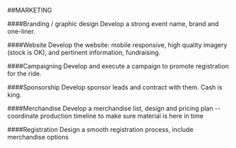 ##MARKETING

####Branding / graphic design
    Develop a strong event name, brand and one-liner.

####Website
    Develop the website: mobile responsive, high quality imagery 
    (stock is OK), and pertinent information, fundraising.

####Campaigning
    Develop and execute a campaign to promote registration for the 
    ride.

####Sponsorship
    Develop sponsor leads and contract with them. Cash is king.

####Merchandise
    Develop a merchandise list, design and pricing plan -- 
    coordinate production timeline to make sure material is here 
    in time

####Registration
    Design a smooth registration process, include merchandise options

